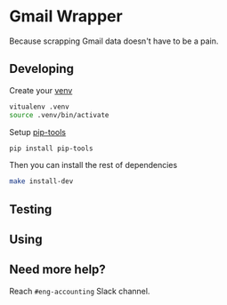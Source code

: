 # Gmail Wrapper

Because scrapping Gmail data doesn't have to be a pain.

## Developing

Create your [venv](https://packaging.python.org/tutorials/installing-packages/#creating-virtual-environments)

```sh
vitualenv .venv
source .venv/bin/activate
```

Setup [pip-tools](https://pypi.org/project/pip-tools/)

```sh
pip install pip-tools
```

Then you can install the rest of dependencies

```sh
make install-dev
```

## Testing

## Using

## Need more help?

Reach `#eng-accounting` Slack channel.
